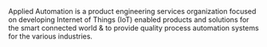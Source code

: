 Applied Automation is a product engineering services organization focused on developing Internet of Things (IoT) enabled products and solutions for the smart connected world & to provide quality process automation systems for the various industries.
